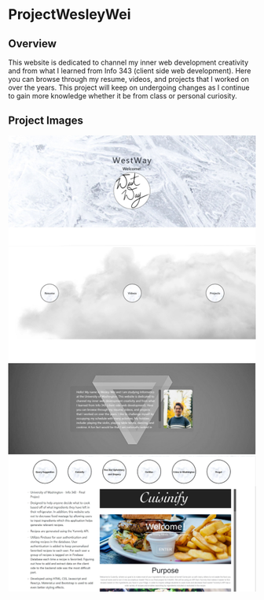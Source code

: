 # ProjectWesleyWei

## Overview
This website is dedicated to channel my inner web development creativity and from what I learned from Info 343 (client side web development). Here you can browse through my resume, videos, and projects that I worked on over the years. This project will keep on undergoing changes as I continue to gain more knowledge whether it be from class or personal curiosity.  

## Project Images
![Landing Page Image 1](public/images/ProjectImage1.JPG)
![Landing Page Image 2](public/images/ProjectImage2.JPG)
![Landing Page Image 3](public/images/ProjectImage3.JPG)
![Project Page Image 1](public/images/ProjectImage4.JPG)
